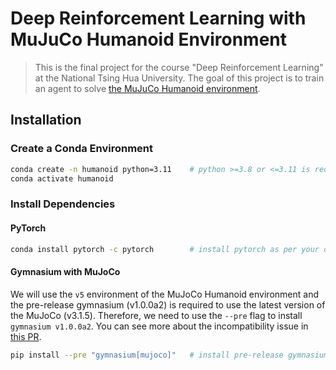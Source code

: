 # Deep Reinforcement Learning with MuJuCo Humanoid Environment

> This is the final project for the course "Deep Reinforcement Learning" at the National Tsing Hua University.
> The goal of this project is to train an agent to solve [the MuJuCo Humanoid environment](https://gymnasium.farama.org/main/environments/mujoco/humanoid/).

## Installation

### Create a Conda Environment

```bash
conda create -n humanoid python=3.11    # python >=3.8 or <=3.11 is required
conda activate humanoid
```

### Install Dependencies

#### PyTorch

```bash
conda install pytorch -c pytorch        # install pytorch as per your operating system
```

#### Gymnasium with MuJoCo

We will use the `v5` environment of the MuJoCo Humanoid environment and the pre-release gymnasium (v1.0.0a2) is required to use the latest version of the MuJoCo (v3.1.5).
Therefore, we need to use the `--pre` flag to install `gymnasium v1.0.0a2`.
You can see more about the incompatibility issue in [this PR](https://github.com/Farama-Foundation/Gymnasium/pull/746).

```bash
pip install --pre "gymnasium[mujoco]"   # install pre-release gymnasium with mujoco
```
